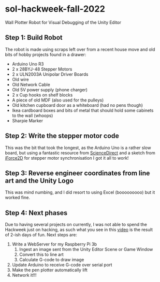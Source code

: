 # sol-hackweek-fall-2022
Wall Plotter Robot for Visual Debugging of the Unity Editor

## Step 1: Build Robot
The robot is made using scraps left over from a recent house move and old bits of hobby projects found in a drawer:
- Arduino Uno R3
- 2 x 28BYJ-48 Stepper Motors
- 2 x ULN2003A Unipolar Driver Boards
- Old wire
- Old Network Cable
- Old 5V power supply (phone charger)
- 2 x Cup hooks on shelf blocks
- A piece of old MDF (also used for the pulleys)
- Old kitchen cupboard door as a whiteboard (had no pens though)
- Ikea cardboard boxes and bits of metal that should hold some cabinets to the wall (whoops)
- Sharpie Marker

## Step 2: Write the stepper motor code
This was the bit that took the longest, as the Arduino Uno is a rather slow board, but using a fantastic resource from [ScienceDirect](https://www.sciencedirect.com/topics/engineering/sending-pulse) and a sketch from [iForce2D](http://www.iforce2d.net/sketches/) for stepper motor synchronisation I got it all to work!

## Step 3: Reverse engineer coordinates from line art and the Unity Logo
This was mind numbing, and I did resort to using Excel (booooooooo) but it worked fine.

## Step 4: Next phases
Due to having several projects on currently, I was not able to spend the Hackweek just on hacking, as such what you see in this [video](https://youtu.be/6dEwVYz8yZA) is the result of 2-ish days of fun.
Next steps are:
1. Write a WebServer for my Raspberry Pi 3b
    1. Ingest an image sent from the Unity Editor Scene or Game Window
    2. Convert this to line art
    3. Calculate G-code to draw image
2. Update Arduino to receive G-code over serial port
3. Make the pen plotter automatically lift
4. Network it!!!
